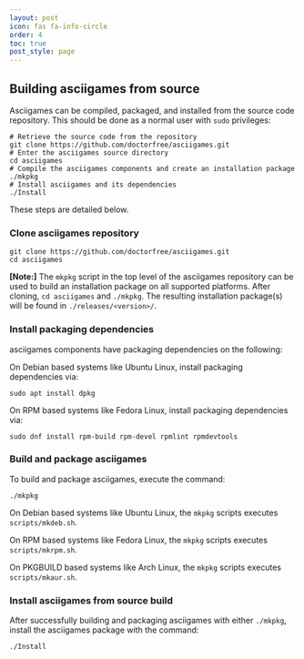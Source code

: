 ```yaml
---
layout: post
icon: fas fa-info-circle
order: 4
toc: true
post_style: page
---
```


## Building asciigames from source

Asciigames can be compiled, packaged, and installed from the source code
repository. This should be done as a normal user with `sudo` privileges:

```
# Retrieve the source code from the repository
git clone https://github.com/doctorfree/asciigames.git
# Enter the asciigames source directory
cd asciigames
# Compile the asciigames components and create an installation package
./mkpkg
# Install asciigames and its dependencies
./Install
```

These steps are detailed below.

### Clone asciigames repository

```
git clone https://github.com/doctorfree/asciigames.git
cd asciigames
```

**[Note:]** The `mkpkg` script in the top level of the asciigames
repository can be used to build an installation package on all supported
platforms. After cloning, `cd asciigames` and `./mkpkg`. The resulting
installation package(s) will be found in `./releases/<version>/`.

### Install packaging dependencies

asciigames components have packaging dependencies on the following:

On Debian based systems like Ubuntu Linux, install packaging dependencies via:

```
sudo apt install dpkg
```

On RPM based systems like Fedora Linux, install packaging dependencies via:

```
sudo dnf install rpm-build rpm-devel rpmlint rpmdevtools
```

### Build and package asciigames

To build and package asciigames, execute the command:

```
./mkpkg
```

On Debian based systems like Ubuntu Linux, the `mkpkg` scripts executes
`scripts/mkdeb.sh`.

On RPM based systems like Fedora Linux, the `mkpkg` scripts executes
`scripts/mkrpm.sh`.

On PKGBUILD based systems like Arch Linux, the `mkpkg` scripts executes
`scripts/mkaur.sh`.

### Install asciigames from source build

After successfully building and packaging asciigames with either
`./mkpkg`, install the asciigames package with the command:

```
./Install
```
